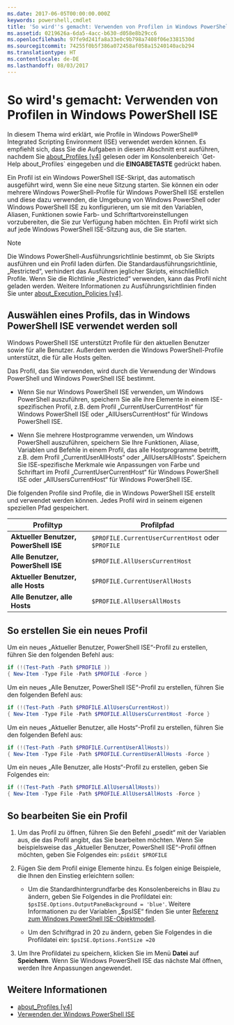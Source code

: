 ```yaml
---
ms.date: 2017-06-05T00:00:00.000Z
keywords: powershell,cmdlet
title: 'So wird''s gemacht: Verwenden von Profilen in Windows PowerShell ISE'
ms.assetid: 0219626a-6da5-4acc-b630-d058e8b29cc6
ms.openlocfilehash: 97fe9d241fa8a33e0c9b798a7408f06e3381530d
ms.sourcegitcommit: 74255f0b5f386a072458af058a15240140acb294
ms.translationtype: HT
ms.contentlocale: de-DE
ms.lasthandoff: 08/03/2017
---
```

# <a name="how-to-use-profiles-in-windows-powershell-ise"></a>So wird's gemacht: Verwenden von Profilen in Windows PowerShell ISE
In diesem Thema wird erklärt, wie Profile in Windows PowerShell® Integrated Scripting Environment (ISE) verwendet werden können. Es empfiehlt sich, dass Sie die Aufgaben in diesem Abschnitt erst ausführen, nachdem Sie [about_Profiles [v4]](https://technet.microsoft.com/library/e1d9e30a-70cc-4f36-949f-fc7cd96b4054(v=wps.630)) gelesen oder im Konsolenbereich `Get-Help about_Profiles` eingegeben und die **EINGABETASTE** gedrückt haben.

Ein Profil ist ein Windows PowerShell ISE-Skript, das automatisch ausgeführt wird, wenn Sie eine neue Sitzung starten.  Sie können ein oder mehrere Windows PowerShell-Profile für Windows PowerShell ISE erstellen und diese dazu verwenden, die Umgebung von Windows PowerShell oder Windows PowerShell ISE zu konfigurieren, um sie mit den Variablen, Aliasen, Funktionen sowie Farb- und Schriftartvoreinstellungen vorzubereiten, die Sie zur Verfügung haben möchten. Ein Profil wirkt sich auf jede Windows PowerShell ISE-Sitzung aus, die Sie starten.

> [!NOTE]
> Die Windows PowerShell-Ausführungsrichtlinie bestimmt, ob Sie Skripts ausführen und ein Profil laden dürfen. Die Standardausführungsrichtlinie, „Restricted“, verhindert das Ausführen jeglicher Skripts, einschließlich Profile. Wenn Sie die Richtlinie „Restricted“ verwenden, kann das Profil nicht geladen werden. Weitere Informationen zu Ausführungsrichtlinien finden Sie unter [about_Execution_Policies [v4]](https://technet.microsoft.com/library/347708dc-1515-4d74-978b-8334603472e6(v=wps.630)).

## <a name="selecting-a-profile-to-use-in-the-windows-powershell-ise"></a>Auswählen eines Profils, das in Windows PowerShell ISE verwendet werden soll
Windows PowerShell ISE unterstützt Profile für den aktuellen Benutzer sowie für alle Benutzer. Außerdem werden die Windows PowerShell-Profile unterstützt, die für alle Hosts gelten.

Das Profil, das Sie verwenden, wird durch die Verwendung der Windows PowerShell und Windows PowerShell ISE bestimmt.

-   Wenn Sie nur Windows PowerShell ISE verwenden, um Windows PowerShell auszuführen, speichern Sie alle ihre Elemente in einem ISE-spezifischen Profil, z.B. dem Profil „CurrentUserCurrentHost“ für Windows PowerShell ISE oder „AllUsersCurrentHost“ für Windows PowerShell ISE.

-   Wenn Sie mehrere Hostprogramme verwenden, um Windows PowerShell auszuführen, speichern Sie Ihre Funktionen, Aliase, Variablen und Befehle in einem Profil, das alle Hostprogramme betrifft, z.B. dem Profil „CurrentUserAllHosts“ oder „AllUsersAllHosts“. Speichern Sie ISE-spezifische Merkmale wie Anpassungen von Farbe und Schriftart im Profil „CurrentUserCurrentHost“ für Windows PowerShell ISE oder „AllUsersCurrentHost“ für Windows PowerShell ISE.

Die folgenden Profile sind Profile, die in Windows PowerShell ISE erstellt und verwendet werden können. Jedes Profil wird in seinem eigenen speziellen Pfad gespeichert.

| Profiltyp | Profilpfad |
| --- | --- |
| **Aktueller Benutzer, PowerShell ISE**| `$PROFILE.CurrentUserCurrentHost` oder `$PROFILE` |
| **Alle Benutzer, PowerShell ISE**| `$PROFILE.AllUsersCurrentHost` |
| **Aktueller Benutzer, alle Hosts**| `$PROFILE.CurrentUserAllHosts` |
| **Alle Benutzer, alle Hosts** | `$PROFILE.AllUsersAllHosts` |

## <a name="to-create-a-new-profile"></a>So erstellen Sie ein neues Profil
Um ein neues „Aktueller Benutzer, PowerShell ISE“-Profil zu erstellen, führen Sie den folgenden Befehl aus:

```powershell
if (!(Test-Path -Path $PROFILE )) 
{ New-Item -Type File -Path $PROFILE -Force }
```

Um ein neues „Alle Benutzer, PowerShell ISE“-Profil zu erstellen, führen Sie den folgenden Befehl aus:

```powershell
if (!(Test-Path -Path $PROFILE.AllUsersCurrentHost)) 
{ New-Item -Type File -Path $PROFILE.AllUsersCurrentHost -Force }
```

Um ein neues „Aktueller Benutzer, alle Hosts“-Profil zu erstellen, führen Sie den folgenden Befehl aus:

```powershell
if (!(Test-Path -Path $PROFILE.CurrentUserAllHosts)) 
{ New-Item -Type File -Path $PROFILE.CurrentUserAllHosts -Force }
```

Um ein neues „Alle Benutzer, alle Hosts“-Profil zu erstellen, geben Sie Folgendes ein:

```powershell
if (!(Test-Path -Path $PROFILE.AllUsersAllHosts)) 
{ New-Item -Type File -Path $PROFILE.AllUsersAllHosts -Force }
```

## <a name="to-edit-a-profile"></a>So bearbeiten Sie ein Profil

1.  Um das Profil zu öffnen, führen Sie den Befehl „psedit“ mit der Variablen aus, die das Profil angibt, das Sie bearbeiten möchten. Wenn Sie beispielsweise das „Aktueller Benutzer, PowerShell ISE“-Profil öffnen möchten, geben Sie Folgendes ein: `psEdit $PROFILE`

2.  Fügen Sie dem Profil einige Elemente hinzu. Es folgen einige Beispiele, die Ihnen den Einstieg erleichtern sollen:

    -   Um die Standardhintergrundfarbe des Konsolenbereichs in Blau zu ändern, geben Sie Folgendes in die Profildatei ein: `$psISE.Options.OutputPaneBackground = 'blue'`. Weitere Informationen zu der Variablen „$psISE“ finden Sie unter [Referenz zum Windows PowerShell ISE-Objektmodell](#windows-powershell-ise-object-model-reference).

    -   Um den Schriftgrad in 20 zu ändern, geben Sie Folgendes in die Profildatei ein: `$psISE.Options.FontSize =20`

3.  Um Ihre Profildatei zu speichern, klicken Sie im Menü **Datei** auf **Speichern**. Wenn Sie Windows PowerShell ISE das nächste Mal öffnen, werden Ihre Anpassungen angewendet.

## <a name="see-also"></a>Weitere Informationen
- [about_Profiles [v4]](https://technet.microsoft.com/library/e1d9e30a-70cc-4f36-949f-fc7cd96b4054(v=wps.630))
- [Verwenden der Windows PowerShell ISE](Using-the-Windows-PowerShell-ISE.md)

